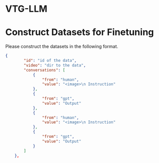 # VTG-LLM

# Construct Datasets for Finetuning
Please construct the datasets in the following format.
```json
{
        "id": "id of the data",
        "video": "dir to the data",
        "conversations": [
            {
                "from": "human",
                "value": "<image>\n Instruction"
            },
            {
                "from": "gpt",
                "value": "Output"
            },
            {
                "from": "human",
                "value": "<image>\n Instruction"
            },
            {
                "from": "gpt",
                "value": "Output"
            }
        ]
    },
```
